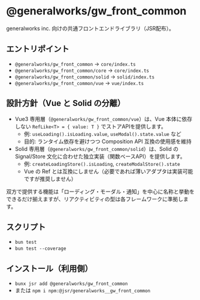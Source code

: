 # @generalworks/gw_front_common

generalworks inc. 向けの共通フロントエンドライブラリ（JSR配布）。

## エントリポイント
- `@generalworks/gw_front_common` → `core/index.ts`
- `@generalworks/gw_front_common/core` → `core/index.ts`
- `@generalworks/gw_front_common/solid` → `solid/index.ts`
- `@generalworks/gw_front_common/vue` → `vue/index.ts`

## 設計方針（Vue と Solid の分離）
- Vue3 専用層（`@generalworks/gw_front_common/vue`）は、Vue 本体に依存しない `RefLike<T> = { value: T }` でストアAPIを提供します。
  - 例: `useLoading().isLoading.value`, `useModal().state.value` など
  - 目的: ランタイム依存を避けつつ Composition API 互換の使用感を維持
- Solid 専用層（`@generalworks/gw_front_common/solid`）は、Solid の Signal/Store 文化に合わせた独立実装（関数ベースAPI）を提供します。
  - 例: `createLoadingStore().isLoading`, `createModalStore().state`
  - Vue の Ref とは互換にしません（必要であれば薄いアダプタは実装可能ですが推奨しません）

双方で提供する機能は「ローディング・モーダル・通知」を中心に名称と挙動をできるだけ揃えますが、リアクティビティの型は各フレームワークに準拠します。

## スクリプト
- `bun test`
- `bun test --coverage`

## インストール（利用側）
- `bunx jsr add @generalworks/gw_front_common`
- または `npm i npm:@jsr/generalworks__gw_front_common`
